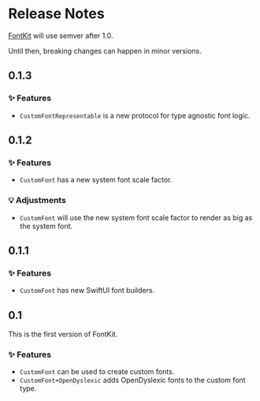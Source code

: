 # Release Notes

[FontKit](https://github.com/danielsaidi/FontKit) will use semver after 1.0.

Until then, breaking changes can happen in minor versions.



## 0.1.3

### ✨ Features

* ``CustomFontRepresentable`` is a new protocol for type agnostic font logic.



## 0.1.2

### ✨ Features

* ``CustomFont`` has a new system font scale factor.

### 💡 Adjustments

* ``CustomFont`` will use the new system font scale factor to render as big as the system font.



## 0.1.1

### ✨ Features

* ``CustomFont`` has new SwiftUI font builders.



## 0.1

This is the first version of FontKit.

### ✨ Features

* ``CustomFont`` can be used to create custom fonts.
* ``CustomFont+OpenDyslexic`` adds OpenDyslexic fonts to the custom font type.
